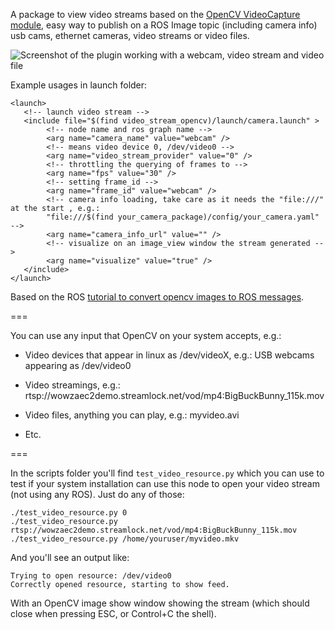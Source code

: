 A package to view video streams based on the [OpenCV VideoCapture module](http://docs.opencv.org/modules/highgui/doc/reading_and_writing_images_and_video.html#videocapture), easy way to publish on a ROS Image topic (including camera info) usb cams, ethernet cameras, video streams or video files.

![Screenshot of the plugin working with a webcam, video stream and video file](https://raw.githubusercontent.com/pal-robotics/video_stream_opencv/master/screenshot_usage.png)

Example usages in launch folder:

    <launch>
       <!-- launch video stream -->
       <include file="$(find video_stream_opencv)/launch/camera.launch" >
            <!-- node name and ros graph name -->
            <arg name="camera_name" value="webcam" />
            <!-- means video device 0, /dev/video0 -->
            <arg name="video_stream_provider" value="0" />
            <!-- throttling the querying of frames to -->
            <arg name="fps" value="30" />
            <!-- setting frame_id -->
            <arg name="frame_id" value="webcam" />
            <!-- camera info loading, take care as it needs the "file:///" at the start , e.g.:
            "file:///$(find your_camera_package)/config/your_camera.yaml" -->
            <arg name="camera_info_url" value="" />
            <!-- visualize on an image_view window the stream generated -->
            <arg name="visualize" value="true" />
       </include>
    </launch>


Based on the ROS [tutorial to convert opencv images to ROS messages](http://wiki.ros.org/image_transport/Tutorials/PublishingImages).

===

You can use any input that OpenCV on your system accepts, e.g.:

* Video devices that appear in linux as /dev/videoX, e.g.: USB webcams appearing as /dev/video0

* Video streamings, e.g.: rtsp://wowzaec2demo.streamlock.net/vod/mp4:BigBuckBunny_115k.mov

* Video files, anything you can play, e.g.: myvideo.avi

* Etc.

===

In the scripts folder you'll find `test_video_resource.py` which you can use to test if your system
installation can use this node to open your video stream (not using any ROS). Just do any of those:

    ./test_video_resource.py 0
    ./test_video_resource.py rtsp://wowzaec2demo.streamlock.net/vod/mp4:BigBuckBunny_115k.mov
    ./test_video_resource.py /home/youruser/myvideo.mkv

And you'll see an output like:

    Trying to open resource: /dev/video0
    Correctly opened resource, starting to show feed.

With an OpenCV image show window showing the stream (which should close when pressing ESC, or Control+C the shell).

